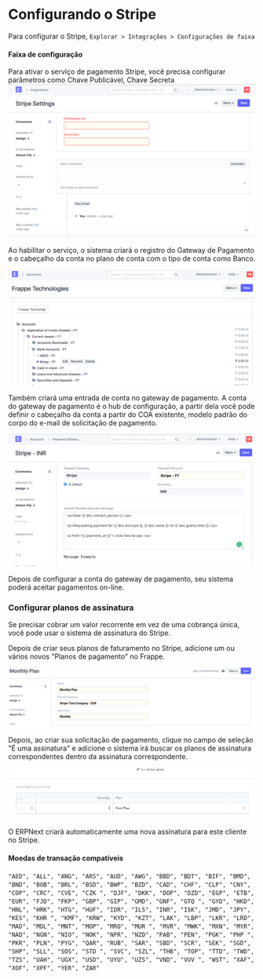 # Configurando o Stripe



Para configurar o Stripe,
`Explorar > Integrações > Configurações de faixa`


#### Faixa de configuração


Para ativar o serviço de pagamento Stripe, você precisa configurar parâmetros como Chave Publicável, Chave Secreta
![Configurações do Razorpay](/files/stripe_setting.png)


Ao habilitar o serviço, o sistema criará o registro do Gateway de Pagamento e o cabeçalho da conta no plano de conta com o tipo de conta como Banco.


![Stripe COA](/files/stripe_coa.png)


Também criará uma entrada de conta no gateway de pagamento. A conta do gateway de pagamento é o hub de configuração, a partir dela você pode definir o cabeçalho da conta a partir do COA existente, modelo padrão do corpo do e-mail de solicitação de pagamento.


![Conta de gateway de pagamento](/files/payment_gateway_account_stripe.png)


Depois de configurar a conta do gateway de pagamento, seu sistema poderá aceitar pagamentos on-line.


### Configurar planos de assinatura


Se precisar cobrar um valor recorrente em vez de uma cobrança única, você pode usar o sistema de assinatura do Stripe.


Depois de criar seus planos de faturamento no Stripe, adicione um ou vários novos "Planos de pagamento" no Frappe.


![Plano de pagamento](/files/payment_plan.png)


Depois, ao criar sua solicitação de pagamento, clique no campo de seleção "É uma assinatura" e adicione o sistema irá buscar os planos de assinatura correspondentes dentro da assinatura correspondente.


![Solicitação de pagamento](/files/subscription_payment_request.png)


O ERPNext criará automaticamente uma nova assinatura para este cliente no Stripe.


#### Moedas de transação compatíveis


`"AED", "ALL", "ANG", "ARS", "AUD", "AWG", "BBD", "BDT", "BIF", "BMD", "BND",
"BOB", "BRL", "BSD", "BWP", "BZD", "CAD", "CHF", "CLP", "CNY", "COP", "CRC", "CVE", "CZK ", "DJF",
"DKK", "DOP", "DZD", "EGP", "ETB", "EUR", "FJD", "FKP", "GBP", "GIP", "GMD", "GNF", "GTQ ", "GYD",
"HKD", "HNL", "HRK", "HTG", "HUF", "IDR", "ILS", "INR", "ISK", "JMD", "JPY", "KES", "KHR ", "KMF",
"KRW", "KYD", "KZT", "LAK", "LBP", "LKR", "LRD", "MAD", "MDL", "MNT", "MOP", "MRO", "MUR ", "MVR",
"MWK", "MXN", "MYR", "NAD", "NGN", "NIO", "NOK", "NPR", "NZD", "PAB", "PEN", "PGK", "PHP ", "PKR",
"PLN", "PYG", "QAR", "RUB", "SAR", "SBD", "SCR", "SEK", "SGD", "SHP", "SLL", "SOS", "STD ", "SVC",
"SZL", "THB", "TOP", "TTD", "TWD", "TZS", "UAH", "UGX", "USD", "UYU", "UZS", "VND", "VUV ", "WST",
"XAF", "XOF", "XPF", "YER", "ZAR"`

